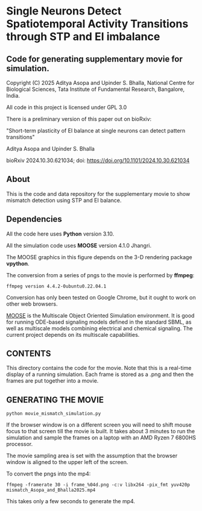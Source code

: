 # Single Neurons Detect Spatiotemporal Activity Transitions through STP and EI imbalance

## Code for generating supplementary movie for simulation.

Copyright (C) 2025 Aditya Asopa and Upinder S. Bhalla, 
National Centre for Biological Sciences,
Tata Institute of Fundamental Research, Bangalore, India.

All code in this project is licensed under GPL 3.0

There is a preliminary version of this paper out on bioRxiv:

"Short-term plasticity of EI balance at single neurons can detect pattern transitions"

Aditya Asopa and Upinder S. Bhalla

bioRxiv 2024.10.30.621034; doi: https://doi.org/10.1101/2024.10.30.621034

## About
This is the code and data repository for the supplementary movie to show
mismatch detection using STP and EI balance.

## Dependencies

All the code here uses **Python** version 3.10.

All the simulation code uses **MOOSE** version 4.1.0 Jhangri.

The MOOSE graphics in this figure depends on the 3-D rendering package **vpython**.

The conversion from a series of pngs to the movie is performed by **ffmpeg**:

	ffmpeg version 4.4.2-0ubuntu0.22.04.1

Conversion has only been tested on Google Chrome, but it ought to work on
other web browsers. 

[MOOSE](https://github.com/BhallaLab/moose-core) is the Multiscale Object 
Oriented
Simulation environment. It is good for running ODE-based signaling models
defined in the standard SBML, as well as multiscale models combining electrical
and chemical signaling. The current project depends on its multiscale 
capabilities.

## CONTENTS

This directory contains the code for the movie. Note that this is a real-time
display of a running simulation. Each frame is stored as a .png and then
the frames are put together into a movie.

## GENERATING THE MOVIE

`python movie_mismatch_simulation.py`

If the browser window is on a different screen you will need to shift mouse
focus to that screen till the movie is built. It takes about 3 minutes to
run the simulation and sample the frames on a laptop with an AMD Ryzen 7 6800HS
processor.

The movie sampling area is set with the assumption that the browser window 
is aligned to the upper left of the screen.

To convert the pngs into the mp4: 

`ffmpeg -framerate 30 -i frame_%04d.png -c:v libx264 -pix_fmt yuv420p mismatch_Asopa_and_Bhalla2025.mp4`

This takes only a few seconds to generate the mp4.

